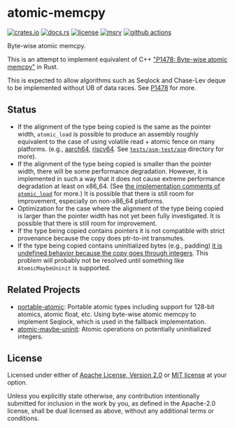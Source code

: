 # atomic-memcpy

[![crates.io](https://img.shields.io/crates/v/atomic-memcpy?style=flat-square&logo=rust)](https://crates.io/crates/atomic-memcpy)
[![docs.rs](https://img.shields.io/badge/docs.rs-atomic--memcpy-blue?style=flat-square&logo=docs.rs)](https://docs.rs/atomic-memcpy)
[![license](https://img.shields.io/badge/license-Apache--2.0_OR_MIT-blue?style=flat-square)](#license)
[![msrv](https://img.shields.io/badge/msrv-1.36-blue?style=flat-square&logo=rust)](https://www.rust-lang.org)
[![github actions](https://img.shields.io/github/actions/workflow/status/taiki-e/atomic-memcpy/ci.yml?branch=main&style=flat-square&logo=github)](https://github.com/taiki-e/atomic-memcpy/actions)

<!-- tidy:crate-doc:start -->
Byte-wise atomic memcpy.

This is an attempt to implement equivalent of C++ ["P1478: Byte-wise atomic memcpy"][p1478] in Rust.

This is expected to allow algorithms such as Seqlock and Chase-Lev deque to be implemented without UB of data races.
See [P1478][p1478] for more.

## Status

- If the alignment of the type being copied is the same as the pointer width, `atomic_load` is possible to produce an assembly roughly equivalent to the case of using volatile read + atomic fence on many platforms. (e.g., [aarch64](https://github.com/taiki-e/atomic-memcpy/blob/HEAD/tests/asm-test/asm/aarch64-unknown-linux-gnu/atomic_memcpy_load_align8), [riscv64](https://github.com/taiki-e/atomic-memcpy/blob/HEAD/tests/asm-test/asm/riscv64gc-unknown-linux-gnu/atomic_memcpy_load_align8). See [`tests/asm-test/asm`][asm-test] directory for more).
- If the alignment of the type being copied is smaller than the pointer width, there will be some performance degradation. However, it is implemented in such a way that it does not cause extreme performance degradation at least on x86_64. (See [the implementation comments of `atomic_load`][implementation] for more.) It is possible that there is still room for improvement, especially on non-x86_64 platforms.
- Optimization for the case where the alignment of the type being copied is larger than the pointer width has not yet been fully investigated. It is possible that there is still room for improvement.
- If the type being copied contains pointers it is not compatible with strict provenance because the copy does ptr-to-int transmutes.
- If the type being copied contains uninitialized bytes (e.g., padding) [it is undefined behavior because the copy goes through integers][undefined-behavior]. This problem will probably not be resolved until something like `AtomicMaybeUninit` is supported.

## Related Projects

- [portable-atomic]: Portable atomic types including support for 128-bit atomics, atomic float, etc. Using byte-wise atomic memcpy to implement Seqlock, which is used in the fallback implementation.
- [atomic-maybe-uninit]: Atomic operations on potentially uninitialized integers.

[asm-test]: https://github.com/taiki-e/atomic-memcpy/tree/HEAD/tests/asm-test/asm
[atomic-maybe-uninit]: https://github.com/taiki-e/atomic-maybe-uninit
[implementation]: https://github.com/taiki-e/atomic-memcpy/blob/v0.2.0/src/lib.rs#L367-L427
[p1478]: https://www.open-std.org/jtc1/sc22/wg21/docs/papers/2022/p1478r7.html
[portable-atomic]: https://github.com/taiki-e/portable-atomic
[undefined-behavior]: https://doc.rust-lang.org/reference/behavior-considered-undefined.html

<!-- tidy:crate-doc:end -->

## License

Licensed under either of [Apache License, Version 2.0](LICENSE-APACHE) or
[MIT license](LICENSE-MIT) at your option.

Unless you explicitly state otherwise, any contribution intentionally submitted
for inclusion in the work by you, as defined in the Apache-2.0 license, shall
be dual licensed as above, without any additional terms or conditions.
